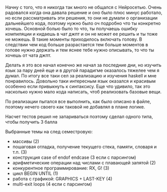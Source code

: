 Начну с того, что я никогда так много не общался с Нейросетью. Очень радовался когда она давала решение и оно было плюс минус работало, но если рассматривать эти решения, то они не думали о организации дальнейшего кода, поэтому нужно было оч подробно что ты конкретно хочешь. Основной болью было то что, ты получаешь ошибку компиляции и кидаешь в чат джпт и он не может ее решить и ты тоже не можешь. В такие моменты приходилось включать голову. В следствии чем код больше разрастается тем больше моментов в голове нужно держать и тем яснее тебе нужно описывать, то что ты хочешь от чата джпт.

Делать я это все начал конечно же начал за последние дни, но изучить язык за пару дней еще и в другой парадигме оказалось тяжелее чем я думал. По итогу все таки сел за реализацию и изучения haskell и мне понравилось. Довольно таки интересным язык оказался и красивым особенно если привыкнуть к синтаксису. Еще что удивило, так это насколько нужно мало кода написать, чтоб реализовать базовые вещи.

По реализации пытался все выполнить, как было описано в файле, поэтому нечего своего как таковой не добавлял в плане логике.

Насчет тестов решил не запариваться поэтому сделал одного типа, чтобы получить 3 балла

Выбранные темы на след семестровую:
 - массивы (2)
 - пошаговая отладка, получение текущего стека, памяти, словаря и т.п. (3)
 - конструкция case of endof endcase (3 если с парсингом)
 - арифметические операции над числами с плавающей запятой (2)
 - конкурентное программирование: RX, G! (3)
 - цикл BEGIN UNTIL (1)
 - работа с графикой: GRAPHICS + LAST-KEY (4)
 - multi-exit loops (4 если с парсингом)